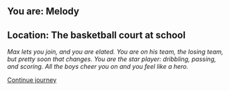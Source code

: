 
## You are: Melody
## Location: The basketball court at school

*Max lets you join, and you are elated. You are on his team, the losing team, but pretty soon that changes. You are the
star player: dribbling, passing, and scoring. All the boys cheer you on and you feel like a hero.*

[Continue journey](/node/makeup)